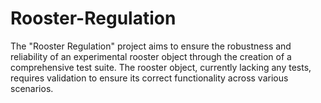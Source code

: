 # Rooster-Regulation
The "Rooster Regulation" project aims to ensure the robustness and reliability of an experimental rooster object through the creation of a comprehensive test suite. The rooster object, currently lacking any tests, requires validation to ensure its correct functionality across various scenarios.
